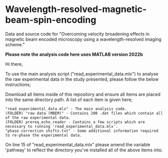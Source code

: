 # Wavelength-resolved-magnetic-beam-spin-encoding
Data and source code for "Overcoming velocity broadening effects in magnetic beam encoded microscopy using a wavelength-resolved imaging scheme."

**Please note the analysis code here uses MATLAB version 2022b**

Hi there,

To use the main analysis script ("read_experimental_data.mlx") to analyse the raw experimental data in the study presented, please follow the below instructions;

Download all items inside of this repository and ensure all items are placed into the same directory path. A list of each item is given here;

    "read_experimental_data.mlx" - The main analysis code.
    (FOLDER) "raw data (MBEM)" - Contains 200 .dat files which contain all of the raw experimental data.
    (FOLDER) prereq_echo_reader - Contains a few scripts which are necessary to running 'read_experimental_data.mlx'.
    "phase correction shifts.txt" - Some additional information required to re-phase the experimental data.

On line 15 of "read_experimental_data.mlx" please amend the variable 'pathway' to reflect the directory you've installed all of the above items into.

